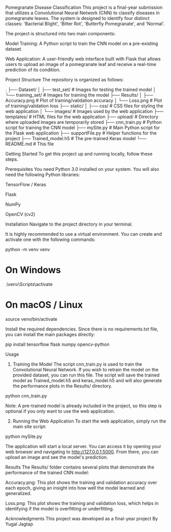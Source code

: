 Pomegranate Disease Classification
This project is a final-year submission that utilizes a Convolutional Neural Network (CNN) to classify diseases in pomegranate leaves. The system is designed to identify four distinct classes: 'Bacterial Blight', 'Bitter Rot', 'Butterfly Pomegranate', and 'Normal'.

The project is structured into two main components:

Model Training: A Python script to train the CNN model on a pre-existing dataset.

Web Application: A user-friendly web interface built with Flask that allows users to upload an image of a pomegranate leaf and receive a real-time prediction of its condition.

Project Structure
The repository is organized as follows:

.
├── Dataset/
│   ├── test_set/             # Images for testing the trained model
│   └── training_set/         # Images for training the model
├── Results/
│   ├── Accuracy.png          # Plot of training/validation accuracy
│   └── Loss.png              # Plot of training/validation loss
├── static/
│   ├── css/                  # CSS files for styling the web application
│   └── images/               # Images used by the web application
├── templates/                # HTML files for the web application
├── upload/                   # Directory where uploaded images are temporarily stored
├── cnn_train.py              # Python script for training the CNN model
├── mySite.py                 # Main Python script for the Flask web application
├── supportFile.py            # Helper functions for the project
├── Trained_model.h5          # The pre-trained Keras model
└── README.md                 # This file


Getting Started
To get this project up and running locally, follow these steps.

Prerequisites
You need Python 3.0 installed on your system. You will also need the following Python libraries:

TensorFlow / Keras

Flask

NumPy

OpenCV (cv2)

Installation
Navigate to the project directory in your terminal.

It is highly recommended to use a virtual environment. You can create and activate one with the following commands:

python -m venv venv
# On Windows
.\venv\Scripts\activate
# On macOS / Linux
source venv/bin/activate


Install the required dependencies. Since there is no requirements.txt file, you can install the main packages directly:

pip install tensorflow flask numpy opencv-python


Usage
1. Training the Model
The script cnn_train.py is used to train the Convolutional Neural Network. If you wish to retrain the model on the provided dataset, you can run this file. The script will save the trained model as Trained_model.h5 and keras_model.h5 and will also generate the performance plots in the Results/ directory.

python cnn_train.py


Note: A pre-trained model is already included in the project, so this step is optional if you only want to use the web application.

2. Running the Web Application
To start the web application, simply run the main site script:

python mySite.py


The application will start a local server. You can access it by opening your web browser and navigating to http://127.0.0.1:5000. From there, you can upload an image and see the model's prediction.

Results
The Results/ folder contains several plots that demonstrate the performance of the trained CNN model:

Accuracy.png: This plot shows the training and validation accuracy over each epoch, giving an insight into how well the model learned and generalized.

Loss.png: This plot shows the training and validation loss, which helps in identifying if the model is overfitting or underfitting.

Acknowledgments
This project was developed as a final-year project By Yugal Jagtap
